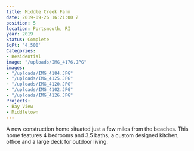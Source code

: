 ```yaml
---
title: Middle Creek Farm
date: 2019-09-26 16:21:00 Z
position: 5
location: Portsmouth, RI
year: 2019
Status: Complete
SqFt: '4,500'
Categories:
- Residential
image: "/uploads/IMG_4176.JPG"
images:
- "/uploads/IMG_4184.JPG"
- "/uploads/IMG_4125.JPG"
- "/uploads/IMG_4120.JPG"
- "/uploads/IMG_4102.JPG"
- "/uploads/IMG_4126.JPG"
Projects:
- Bay View
- Middletown
---
```


A new construction home situated just a few miles from the beaches. This home features 4 bedrooms and 3.5 baths, a custom designed kitchen, office and a large deck for outdoor living. 